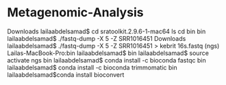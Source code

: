 # Metagenomic-Analysis
Downloads lailaabdelsamad$ cd sratoolkit.2.9.6-1-mac64
ls
cd bin
bin lailaabdelsamad$ ./fastq-dump -X 5 -Z SRR1016451
Downloads lailaabdelsamad$ ./fastq-dump -X 5 -Z SRR1016451 > kebrit 16s.fastq
(ngs) Lailas-MacBook-Pro:bin lailaabdelsamad$ 
bin lailaabdelsamad$ source activate ngs
bin lailaabdelsamad$ conda install -c bioconda fastqc
bin lailaabdelsamad$ conda install -c bioconda trimmomatic
bin lailaabdelsamad$conda install bioconvert
